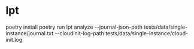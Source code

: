 # lpt

poetry install
poetry run lpt analyze --journal-json-path tests/data/single-instance/journal.txt  --cloudinit-log-path tests/data/single-instance/cloud-init.log
